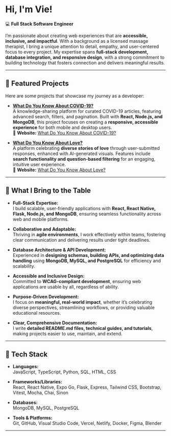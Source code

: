 

# Hi, I'm Vie!  

💻 **Full Stack Software Engineer**  

I’m passionate about creating web experiences that are **accessible, inclusive, and impactful**. With a background as a licensed massage therapist, I bring a unique attention to detail, empathy, and user-centered focus to every project. My expertise spans **full-stack development, database integration, and responsive design**, with a strong commitment to building technology that fosters connection and delivers meaningful results.  

---

## 🌟 Featured Projects  

Here are some projects that showcase my journey as a developer:  

- **[What Do You Know About COVID-19?](https://github.com/ThatsVie/What-do-you-know-about-COVID-19)**  
  A knowledge-sharing platform for curated COVID-19 articles, featuring advanced search, filters, and pagination. Built with **React, Node.js, and MongoDB**, this project focuses on creating a **responsive, accessible experience** for both mobile and desktop users.  
  🔗 **Website:** [What Do You Know About COVID-19?](https://www.whatdoyouknowaboutcovid19.com/)  

- **[What Do You Know About Love?](https://github.com/ThatsVie/What-do-you-know-about-love)**  
  A platform celebrating **diverse stories of love** through user-submitted responses, enhanced with AI-generated visuals. Features include **search functionality and question-based filtering** for an engaging, intuitive user experience.  
  🔗 **Website:** [What Do You Know About Love?](https://www.whatdoyouknowaboutlove.com)  

---

## 🎨 What I Bring to the Table  

- **Full-Stack Expertise:**  
  I build scalable, user-friendly applications with **React, React Native, Flask, Node.js, and MongoDB**, ensuring seamless functionality across web and mobile platforms.  

- **Collaborative and Adaptable:**  
  Thriving in **agile environments**, I work effectively within teams, fostering clear communication and delivering results under tight deadlines.  

- **Database Architecture & API Development:**  
  Experienced in **designing schemas, building APIs, and optimizing data handling** using **MongoDB, MySQL, and PostgreSQL** for efficiency and scalability.  

- **Accessible and Inclusive Design:**  
  Committed to **WCAG-compliant development**, ensuring web applications are usable by all, regardless of ability.  

- **Purpose-Driven Development:**  
  I focus on **meaningful, real-world impact**, whether it’s celebrating diverse perspectives, streamlining workflows, or providing valuable educational resources.  

- **Clear, Comprehensive Documentation:**  
  I write **detailed README.md files, technical guides, and tutorials**, making projects easier to use, maintain, and extend.  

---

## 🚀 Tech Stack  

- **Languages:**  
  JavaScript, TypeScript, Python, SQL, HTML, CSS  

- **Frameworks/Libraries:**  
  React, React Native, Expo Go, Flask, Express, Tailwind CSS, Bootstrap, Vitest, Mocha, Chai, Sinon  

- **Databases:**  
  MongoDB, MySQL, PostgreSQL  

- **Tools & Platforms:**  
  Git, GitHub, Visual Studio Code, Vercel, Netlify, Docker, Figma, Blender  

---
